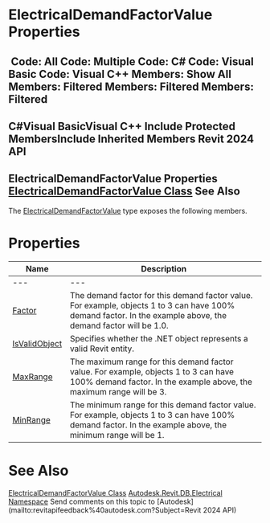# ElectricalDemandFactorValue Properties

﻿
 Code: All Code: Multiple Code: C# Code: Visual Basic Code: Visual C++  Members: Show All Members: Filtered Members: Filtered Members: Filtered   
---  
C#Visual BasicVisual C++
Include Protected MembersInclude Inherited Members
Revit 2024 API  
---  
ElectricalDemandFactorValue Properties  
[ElectricalDemandFactorValue Class](54de7c5a-916a-291e-5b9c-08ebce5a8ab0.md "ElectricalDemandFactorValue Class") See Also  
---  
The [ElectricalDemandFactorValue](54de7c5a-916a-291e-5b9c-08ebce5a8ab0.md "ElectricalDemandFactorValue Class") type exposes the following members.
# Properties
| Name | Description |
| --- | --- |
| --- | --- | --- |
| [Factor](44feb9d1-75e9-2ab3-9736-c90aeddb45c3.md "Factor Property") | The demand factor for this demand factor value. For example, objects 1 to 3 can have 100% demand factor. In the example above, the demand factor will be 1.0. |
| [IsValidObject](465e9430-d821-1e45-f561-7dc659bb6fd1.md "IsValidObject Property") | Specifies whether the .NET object represents a valid Revit entity. |
| [MaxRange](0003f9f7-1be6-9bcb-212a-d38767d01e10.md "MaxRange Property") | The maximum range for this demand factor value. For example, objects 1 to 3 can have 100% demand factor. In the example above, the maximum range will be 3. |
| [MinRange](e6cc095d-4f3e-b445-f257-015a0ad7447b.md "MinRange Property") | The minimum range for this demand factor value. For example, objects 1 to 3 can have 100% demand factor. In the example above, the minimum range will be 1. |

# See Also
[ElectricalDemandFactorValue Class](54de7c5a-916a-291e-5b9c-08ebce5a8ab0.md "ElectricalDemandFactorValue Class")
[Autodesk.Revit.DB.Electrical Namespace](212a1314-7843-2c6c-3322-363127e4059f.md "Autodesk.Revit.DB.Electrical Namespace")
Send comments on this topic to [Autodesk](mailto:revitapifeedback%40autodesk.com?Subject=Revit 2024 API)